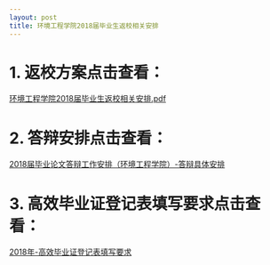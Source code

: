 ```yaml
---
layout: post
title: 环境工程学院2018届毕业生返校相关安排
---
```


<!--more-->

# 1. 返校方案点击查看：    
[环境工程学院2018届毕业生返校相关安排.pdf](https://share.weiyun.com/5cTzdKS)

# 2. 答辩安排点击查看：    
[2018届毕业论文答辩工作安排（环境工程学院）-答辩具体安排](https://share.weiyun.com/5CLAaIp)

# 3. 高效毕业证登记表填写要求点击查看：    
[2018年-高效毕业证登记表填写要求](https://share.weiyun.com/5dymLaT)

